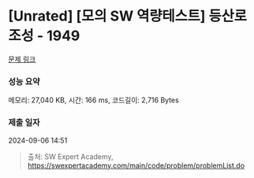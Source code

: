 # [Unrated] [모의 SW 역량테스트] 등산로 조성 - 1949 

[문제 링크](https://swexpertacademy.com/main/code/problem/problemDetail.do?contestProbId=AV5PoOKKAPIDFAUq) 

### 성능 요약

메모리: 27,040 KB, 시간: 166 ms, 코드길이: 2,716 Bytes

### 제출 일자

2024-09-06 14:51



> 출처: SW Expert Academy, https://swexpertacademy.com/main/code/problem/problemList.do
